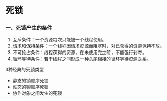 # 死锁

### 一、死锁产生的条件

1. 互斥条件：一个资源每次只能被一个线程使用。
2. 请求和保持条件：一个线程因请求资源而阻塞时，对已获得的资源保持不放。
3. 不可抢占条件：线程获得的资源，在未使用完之前，不能强行剥夺。
4. 循环等待条件：若干线程之间形成一种头尾相接的循环等待资源关系。

3种经典的死锁类型

- 静态的锁顺序死锁
- 动态的锁顺序死锁
- 协作对象之间发生的死锁
